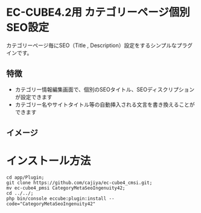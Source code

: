 # EC-CUBE4.2用 カテゴリーページ個別SEO設定

カテゴリーページ毎にSEO（Title , Description）設定をするシンプルなプラグインです。

## 特徴

- カテゴリー情報編集画面で、個別のSEOタイトル、SEOディスクリプションが設定できます
- カテゴリー名やサイトタイトル等の自動挿入される文言を書き換えることができます

## イメージ

# インストール方法

```
cd app/Plugin;
git clone https://github.com/cajiya/ec-cube4_cmsi.git;
mv ec-cube4_pmsi CategoryMetaSeoIngenuity42;
cd ../../;
php bin/console eccube:plugin:install --code="CategoryMetaSeoIngenuity42"
```

